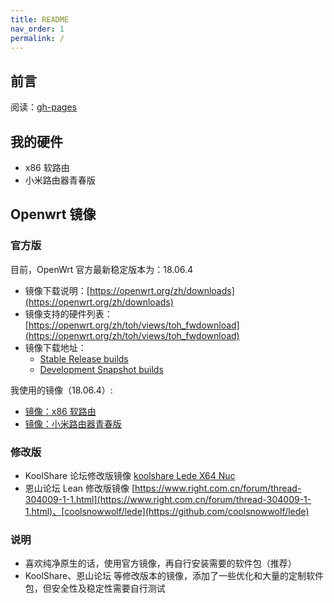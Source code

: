 ```yaml
---
title: README
nav_order: 1
permalink: /
---
```


## 前言

阅读：[gh-pages](https://stuarthua.github.io/oh-my-openwrt/)

## 我的硬件

* x86 软路由
* 小米路由器青春版

## Openwrt 镜像

### 官方版

目前，OpenWrt 官方最新稳定版本为：18.06.4

* 镜像下载说明：[https://openwrt.org/zh/downloads](https://openwrt.org/zh/downloads)
* 镜像支持的硬件列表：[https://openwrt.org/zh/toh/views/toh_fwdownload](https://openwrt.org/zh/toh/views/toh_fwdownload)
* 镜像下载地址：
  * [Stable Release builds](https://downloads.openwrt.org/releases/)
  * [Development Snapshot builds](https://downloads.openwrt.org/snapshots/targets/)

我使用的镜像（18.06.4）:

* [镜像：x86 软路由](https://downloads.openwrt.org/releases/18.06.4/targets/x86/64/openwrt-18.06.4-x86-64-combined-squashfs.img.gz)
* [镜像：小米路由器青春版](https://downloads.openwrt.org/releases/18.06.1/targets/ramips/mt76x8/openwrt-18.06.1-ramips-mt76x8-miwifi-nano-squashfs-sysupgrade.bin)

### 修改版

* KoolShare 论坛修改版镜像 [koolshare Lede X64 Nuc](http://firmware.koolshare.cn/LEDE_X64_fw867/)
* 恩山论坛 Lean 修改版镜像 [https://www.right.com.cn/forum/thread-304009-1-1.html](https://www.right.com.cn/forum/thread-304009-1-1.html)、[coolsnowwolf/lede](https://github.com/coolsnowwolf/lede)

### 说明

* 喜欢纯净原生的话，使用官方镜像，再自行安装需要的软件包（推荐）
* KoolShare、恩山论坛 等修改版本的镜像，添加了一些优化和大量的定制软件包，但安全性及稳定性需要自行测试